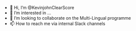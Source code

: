 - 👋 Hi, I’m @KevinjohnClearScore
- 👀 I’m interested in ...
- 💞️ I’m looking to collaborate on the Multi-Lingual programme
- 📫 How to reach me via internal Slack channels

<!---
KevinjohnClearScore/KevinjohnClearScore is a ✨ special ✨ repository because its `README.md` (this file) appears on your GitHub profile.
You can click the Preview link to take a look at your changes.
--->
